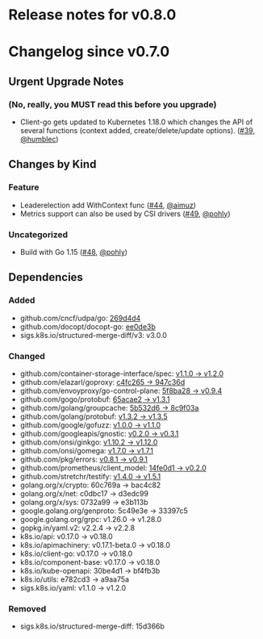 # Release notes for v0.8.0

# Changelog since v0.7.0

## Urgent Upgrade Notes 

### (No, really, you MUST read this before you upgrade)

 - Client-go gets updated to Kubernetes 1.18.0 which changes the API of several functions (context added, create/delete/update options). ([#39](https://github.com/kubernetes-csi/csi-lib-utils/pull/39), [@humblec](https://github.com/humblec))
 
## Changes by Kind

### Feature
 - Leaderelection add WithContext func ([#44](https://github.com/kubernetes-csi/csi-lib-utils/pull/44), [@aimuz](https://github.com/aimuz))
 - Metrics support can also be used by CSI drivers ([#49](https://github.com/kubernetes-csi/csi-lib-utils/pull/49), [@pohly](https://github.com/pohly))

### Uncategorized
 - Build with Go 1.15 ([#48](https://github.com/kubernetes-csi/csi-lib-utils/pull/48), [@pohly](https://github.com/pohly))

## Dependencies

### Added
- github.com/cncf/udpa/go: [269d4d4](https://github.com/cncf/udpa/go/tree/269d4d4)
- github.com/docopt/docopt-go: [ee0de3b](https://github.com/docopt/docopt-go/tree/ee0de3b)
- sigs.k8s.io/structured-merge-diff/v3: v3.0.0

### Changed
- github.com/container-storage-interface/spec: [v1.1.0 → v1.2.0](https://github.com/container-storage-interface/spec/compare/v1.1.0...v1.2.0)
- github.com/elazarl/goproxy: [c4fc265 → 947c36d](https://github.com/elazarl/goproxy/compare/c4fc265...947c36d)
- github.com/envoyproxy/go-control-plane: [5f8ba28 → v0.9.4](https://github.com/envoyproxy/go-control-plane/compare/5f8ba28...v0.9.4)
- github.com/gogo/protobuf: [65acae2 → v1.3.1](https://github.com/gogo/protobuf/compare/65acae2...v1.3.1)
- github.com/golang/groupcache: [5b532d6 → 8c9f03a](https://github.com/golang/groupcache/compare/5b532d6...8c9f03a)
- github.com/golang/protobuf: [v1.3.2 → v1.3.5](https://github.com/golang/protobuf/compare/v1.3.2...v1.3.5)
- github.com/google/gofuzz: [v1.0.0 → v1.1.0](https://github.com/google/gofuzz/compare/v1.0.0...v1.1.0)
- github.com/googleapis/gnostic: [v0.2.0 → v0.3.1](https://github.com/googleapis/gnostic/compare/v0.2.0...v0.3.1)
- github.com/onsi/ginkgo: [v1.10.2 → v1.12.0](https://github.com/onsi/ginkgo/compare/v1.10.2...v1.12.0)
- github.com/onsi/gomega: [v1.7.0 → v1.7.1](https://github.com/onsi/gomega/compare/v1.7.0...v1.7.1)
- github.com/pkg/errors: [v0.8.1 → v0.9.1](https://github.com/pkg/errors/compare/v0.8.1...v0.9.1)
- github.com/prometheus/client_model: [14fe0d1 → v0.2.0](https://github.com/prometheus/client_model/compare/14fe0d1...v0.2.0)
- github.com/stretchr/testify: [v1.4.0 → v1.5.1](https://github.com/stretchr/testify/compare/v1.4.0...v1.5.1)
- golang.org/x/crypto: 60c769a → bac4c82
- golang.org/x/net: c0dbc17 → d3edc99
- golang.org/x/sys: 0732a99 → e3b113b
- google.golang.org/genproto: 5c49e3e → 33397c5
- google.golang.org/grpc: v1.26.0 → v1.28.0
- gopkg.in/yaml.v2: v2.2.4 → v2.2.8
- k8s.io/api: v0.17.0 → v0.18.0
- k8s.io/apimachinery: v0.17.1-beta.0 → v0.18.0
- k8s.io/client-go: v0.17.0 → v0.18.0
- k8s.io/component-base: v0.17.0 → v0.18.0
- k8s.io/kube-openapi: 30be4d1 → bf4fb3b
- k8s.io/utils: e782cd3 → a9aa75a
- sigs.k8s.io/yaml: v1.1.0 → v1.2.0

### Removed
- sigs.k8s.io/structured-merge-diff: 15d366b
